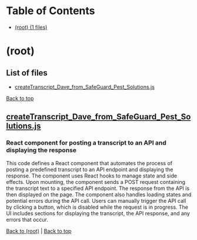 # Table of Contents

- [(root) (1 files)](#root)
# (root)

## List of files

- [createTranscript_Dave_from_SafeGuard_Pest_Solutions.js](#createtranscriptdavefromsafeguardpestsolutionsjs)

[Back to top](#table-of-contents)

## [createTranscript_Dave_from_SafeGuard_Pest_Solutions.js](createTranscript_Dave_from_SafeGuard_Pest_Solutions.js)

### React component for posting a transcript to an API and displaying the response

This code defines a React component that automates the process of posting a predefined transcript to an API endpoint and displaying the response. The component uses React hooks to manage state and side effects. Upon mounting, the component sends a POST request containing the transcript text to a specified API endpoint. The response from the API is then displayed on the page. The component also handles loading states and potential errors during the API call. Users can manually trigger the API call by clicking a button, which is disabled while the request is in progress. The UI includes sections for displaying the transcript, the API response, and any errors that occur.

[Back to (root)](#root) | [Back to top](#table-of-contents)

